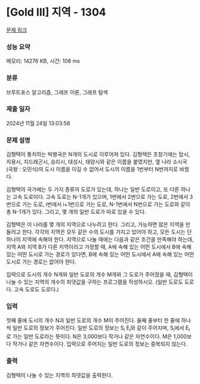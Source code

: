 # [Gold III] 지역 - 1304 

[문제 링크](https://www.acmicpc.net/problem/1304) 

### 성능 요약

메모리: 14276 KB, 시간: 108 ms

### 분류

브루트포스 알고리즘, 그래프 이론, 그래프 탐색

### 제출 일자

2024년 11월 24일 13:03:58

### 문제 설명

<p>김형택이 통치하는 빅뱅국은 N개의 도시로 이루어져 있다. 김형택은 초창기에는 탑시, 지용시, 지드래곤시, 승리시, 대성시, 태양시와 같은 이름을 붙였지만, 옆 나라 소시국 (국왕 : 오민식)의 도시 이름을 이길 수 없어서 도시의 이름을 1번부터 N번까지로 바꿨다.</p>

<p>김형택의 국가에는 두 가지 종류의 도로가 있는데, 하나는 일반 도로이고, 또 다른 하나는 고속 도로이다. 고속 도로는 N-1개가 있으며, 1번에서 2번으로 가는 도로, 2번에서 3번으로 가는 도로, i번에서 i+1번으로 가는 도로, N-1번에서 N번으로 가는 도로와 같이 총 N-1개가 있다. 그리고, 몇 개의 일반 도로가 따로 있을 수 있다.</p>

<p>김형택은 이 나라를 몇 개의 지역으로 나누려고 한다. 그리고, 가능하면 많은 지역을 만들려고 한다. 각각의 지역은 모두 같은 수의 도시를 가지고 있어야 하고, 모든 도시는 단 하나의 지역에 속해야 한다. 지역으로 나눌 때에는 다음과 같은 조건을 만족해야 하는데, 지역 A와 지역 B가 다른 지역이라고 가정할 때, A에 속해 있는 어떤 도시에서 B에 속해 있는 어떤 도시로 가는 경로가 있다면, B에 속해 있는 어떤 도시에서 A에 속해 있는 어떤 도시로 가는 경로는 없어야 한다.</p>

<p>입력으로 도시의 개수 N개와 일반 도로의 개수 M개와 그 도로가 주어졌을 때, 김형택이 나눌 수 있는 지역의 개수의 최댓값을 구하는 프로그램을 작성하시오. (일반 도로도 도로다. 고속 도로도 도로다.)</p>

### 입력 

 <p>첫째 줄에 도시의 개수 N과 일반 도로의 개수 M이 주어진다. 둘째 줄부터 한 줄에 하나씩 일반 도로의 정보가 주어진다. 일반 도로의 정보는 S<sub>i</sub> E<sub>i</sub>와 같이 주어지며, S<sub>i</sub>에서 E<sub>i</sub>로 가는 일반 도로라는 뜻이다. N은 3,000보다 작거나 같은 자연수이다. M은 1,000보다 작거나 같은 자연수이다. 입력으로 주어지는 일반 도로의 정보는 중복되지 않는다.</p>

### 출력 

 <p>김형택이 나눌 수 있는 지역의 최댓값을 출력한다.</p>

